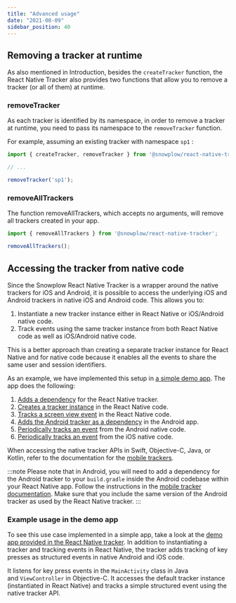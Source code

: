 ```yaml
---
title: "Advanced usage"
date: "2021-08-09"
sidebar_position: 40
---
```


## Removing a tracker at runtime

As also mentioned in Introduction, besides the `createTracker` function, the React Native Tracker also provides two functions that allow you to remove a tracker (or all of them) at runtime.

### removeTracker

As each tracker is identified by its namespace, in order to remove a tracker at runtime, you need to pass its namespace to the `removeTracker` function.

For example, assuming an existing tracker with namespace `sp1` :

```javascript
import { createTracker, removeTracker } from '@snowplow/react-native-tracker';

// ...

removeTracker('sp1');
```

### removeAllTrackers

The function removeAllTrackers, which accepts no arguments, will remove all trackers created in your app.

```javascript
import { removeAllTrackers } from '@snowplow/react-native-tracker';

removeAllTrackers();
```

## Accessing the tracker from native code

Since the Snowplow React Native Tracker is a wrapper around the native trackers for iOS and Android, it is possible to access the underlying iOS and Android trackers in native iOS and Android code. This allows you to:

1. Instantiate a new tracker instance either in React Native or iOS/Android native code.
2. Track events using the same tracker instance from both React Native code as well as iOS/Android native code.

This is a better approach than creating a separate tracker instance for React Native and for native code because it enables all the events to share the same user and session identifiers.

As an example, we have implemented this setup in [a simple demo app](https://github.com/snowplow-incubator/snowplow-react-native-demo-hybrid). The app does the following:

1. [Adds a dependency](https://github.com/snowplow-incubator/snowplow-react-native-demo-hybrid/blob/main/package.json#L3) for the React Native tracker.
2. [Creates a tracker instance](https://github.com/snowplow-incubator/snowplow-react-native-demo-hybrid/blob/main/App.tsx#L5) in the React Native code.
3. [Tracks a screen view event](https://github.com/snowplow-incubator/snowplow-react-native-demo-hybrid/blob/main/App.tsx#L9) in the React Native code.
4. [Adds the Android tracker as a dependency](https://github.com/snowplow-incubator/snowplow-react-native-demo-hybrid/blob/main/android/app/build.gradle#L182-L183) in the Android app.
5. [Periodically tracks an event](https://github.com/snowplow-incubator/snowplow-react-native-demo-hybrid/blob/main/android/app/src/main/java/com/snowplowanalytics/reactnativedemohybrid/MainActivity.java#L29-L37) from the Android native code.
6. [Periodically tracks an event](https://github.com/snowplow-incubator/snowplow-react-native-demo-hybrid/blob/main/ios/snowplowreactnativedemohybrid/main.m#L9-L15) from the iOS native code.

When accessing the native tracker APIs in Swift, Objective-C, Java, or Kotlin, refer to the documentation for the [mobile trackers](/docs/collecting-data/collecting-from-own-applications/mobile-trackers/index.md).

:::note
Please note that in Android, you will need to add a dependency for the Android tracker to your `build.gradle` inside the Android codebase within your React Native app. Follow the instructions in the [mobile tracker documentation](/docs/collecting-data/collecting-from-own-applications/mobile-trackers/index.md). Make sure that you include the same version of the Android tracker as used by the React Native tracker.
:::

### Example usage in the demo app

To see this use case implemented in a simple app, take a look at the [demo app provided in the React Native tracker](https://github.com/snowplow/snowplow-react-native-tracker#launching-the-demoapp). In addition to instantiating a tracker and tracking events in React Native, the tracker adds tracking of key presses as structured events in native Android and iOS code.

It listens for key press events in the `MainActivity` class in Java and `ViewController` in Objective-C. It accesses the default tracker instance (instantiated in React Native) and tracks a simple structured event using the native tracker API.

